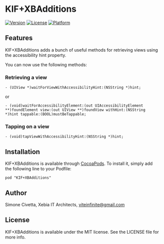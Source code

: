 # KIF+XBAdditions

[![Version](https://img.shields.io/cocoapods/v/KIF+XBAdditions.svg?style=flat)](http://cocoadocs.org/docsets/KIF+XBAdditions)
[![License](https://img.shields.io/cocoapods/l/KIF+XBAdditions.svg?style=flat)](http://cocoadocs.org/docsets/KIF+XBAdditions)
[![Platform](https://img.shields.io/cocoapods/p/KIF+XBAdditions.svg?style=flat)](http://cocoadocs.org/docsets/KIF+XBAdditions)

## Features

KIF+XBAdditions adds a bunch of useful methods for retrieving views using the accessibility hint property.

You can now use the following methods:

### Retrieving a view

	- (UIView *)waitForViewWithAccessibilityHint:(NSString *)hint;
or

	- (void)waitForAccessibilityElement:(out UIAccessibilityElement **)foundElement view:(out UIView **)foundView withHint:(NSString *)hint tappable:(BOOL)mustBeTappable;

### Tapping on a view

	- (void)tapViewWithAccessibilityHint:(NSString *)hint;


## Installation

KIF+XBAdditions is available through [CocoaPods](http://cocoapods.org). To install
it, simply add the following line to your Podfile:

    pod "KIF+XBAdditions"

## Author

Simone Civetta, Xebia IT Architects, viteinfinite@gmail.com

## License

KIF+XBAdditions is available under the MIT license. See the LICENSE file for more info.

